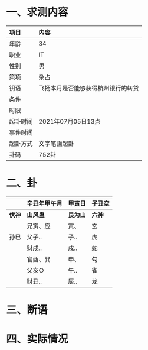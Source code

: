 # 一、求测内容
|项目|内容|
|:-|:-|
|年龄|34|
|职业|IT|
|性别|男|
|策项|杂占|
|钥语|飞扬本月是否能够获得杭州银行的转贷|
|条件||
|时限||
|起卦时间|2021年07月05日13点|
|事件时间||
|起卦方式|文字笔画起卦|
|卦码|752卦|

# 二、卦
||辛丑年甲午月|甲寅日|子丑空|
|:-|:-|:-|:-|
|**伏神**|**山风蛊**|**艮为山**|**六神**|
||兄寅、应|寅、|玄|
|孙巳|父子..|子..|虎|
||财戌..|戌..|蛇|
||官酉、巽|申、|勾|
||父亥○|午..|雀|
||财丑..|辰..|龙|


# 三、断语

# 四、实际情况